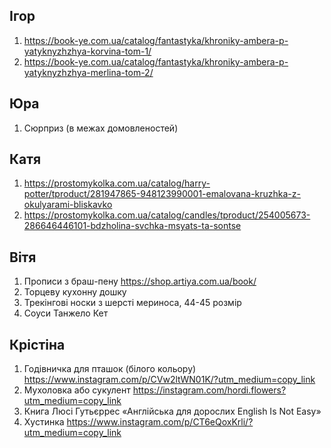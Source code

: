 ## Ігор
1. https://book-ye.com.ua/catalog/fantastyka/khroniky-ambera-p-yatyknyzhzhya-korvina-tom-1/
2. https://book-ye.com.ua/catalog/fantastyka/khroniky-ambera-p-yatyknyzhzhya-merlina-tom-2/

## Юра
1. Сюрприз (в межах домовленостей)

## Катя
1. https://prostomykolka.com.ua/catalog/harry-potter/tproduct/281947865-948123990001-emalovana-kruzhka-z-okulyarami-bliskavko
2. https://prostomykolka.com.ua/catalog/candles/tproduct/254005673-286646446101-bdzholina-svchka-msyats-ta-sontse

## Вітя
1. Прописи з браш-пену https://shop.artiya.com.ua/book/
2. Торцеву кухонну дошку
3. Трекінгові носки з шерсті мериноса, 44-45 розмір
4. Соуси Танжело Кет

## Крістіна
1. Годівничка для пташок (білого кольору) https://www.instagram.com/p/CVw2ltWN01K/?utm_medium=copy_link
2. Мухоловка або сукулент https://instagram.com/hordi.flowers?utm_medium=copy_link
3. Книга Люсі Гутьєррес «Англійська для дорослих English Is Not Easy»
4. Хустинка https://www.instagram.com/p/CT6eQoxKrli/?utm_medium=copy_link
